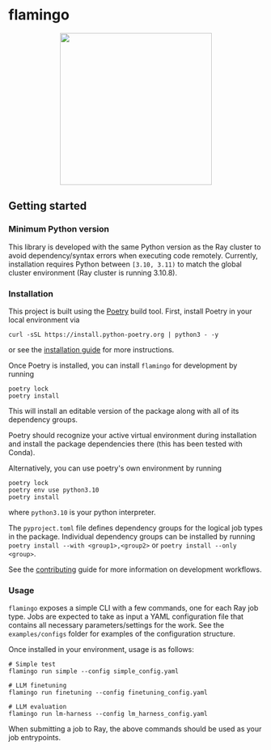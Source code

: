 # flamingo

<p align="center">
    <img src="https://github.com/mozilla-ai/flamingo/blob/main/assets/flamingo.png" width="300">
</p>

## Getting started

### Minimum Python version

This library is developed with the same Python version as the Ray cluster
to avoid dependency/syntax errors when executing code remotely.
Currently, installation requires Python between `[3.10, 3.11)` to match the global
cluster environment (Ray cluster is running 3.10.8).

### Installation

This project is built using the [Poetry](https://python-poetry.org/docs/) build tool.
First, install Poetry in your local environment via
```
curl -sSL https://install.python-poetry.org | python3 - -y
```
or see the [installation guide](https://python-poetry.org/docs/#installation)
for more instructions.

Once Poetry is installed, you can install `flamingo` for development by running
```
poetry lock
poetry install
```
This will install an editable version of the package along with all of its dependency groups.

Poetry should recognize your active virtual environment during installation
and install the package dependencies there (this has been tested with Conda).

Alternatively, you can use poetry's own environment by running
```
poetry lock
poetry env use python3.10
poetry install
```
where `python3.10` is your python interpreter.

The `pyproject.toml` file defines dependency groups for the logical job types in the package.
Individual dependency groups can be installed by running 
`poetry install --with <group1>,<group2>` or `poetry install --only <group>`.

See the [contributing](CONTRIBUTING.md) guide for more information on development workflows.

### Usage

`flamingo` exposes a simple CLI with a few commands, one for each Ray job type.
Jobs are expected to take as input a YAML configuration file 
that contains all necessary parameters/settings for the work.
See the `examples/configs` folder for examples of the configuration structure.

Once installed in your environment, usage is as follows:
```
# Simple test
flamingo run simple --config simple_config.yaml

# LLM finetuning
flamingo run finetuning --config finetuning_config.yaml

# LLM evaluation
flamingo run lm-harness --config lm_harness_config.yaml
```
When submitting a job to Ray, the above commands should be used as your job entrypoints.
